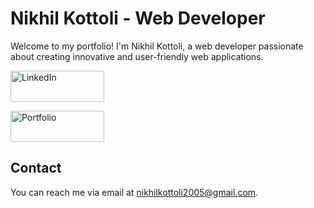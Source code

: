 # Nikhil Kottoli - Web Developer

Welcome to my portfolio! I'm Nikhil Kottoli, a web developer passionate about creating innovative and user-friendly web applications.

<a href="https://www.linkedin.com/in/nikhil-kottoli-92552128a/">
  <img src="https://img.shields.io/badge/-LinkedIn-blue?style=flat&logo=linkedin&logoColor=white" alt="LinkedIn" width="150" height="50" />
</a>
<p>     <p>
<a href="https://nikhilkottoli.github.io/Portfolio/">
  <img src="https://img.shields.io/badge/-Portfolio-000000?style=flat&logo=google-chrome&logoColor=white" alt="Portfolio" width="150" height="50" />
</a>

## Contact

You can reach me via email at [nikhilkottoli2005@gmail.com](mailto:nikhilkottoli2005@gmail.com).
